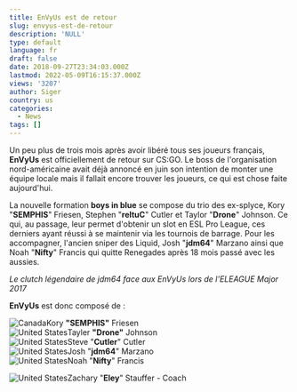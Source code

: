 ```yaml
---
title: EnVyUs est de retour
slug: envyus-est-de-retour
description: 'NULL'
type: default
language: fr
draft: false
date: 2018-09-27T23:34:03.000Z
lastmod: 2022-05-09T16:15:37.000Z
views: '3207'
author: Siger
country: us
categories:
  - News
tags: []
---
```

Un peu plus de trois mois après avoir libéré tous ses joueurs français, **EnVyUs** est officiellement de retour sur CS:GO. Le boss de l'organisation nord-américaine avait déjà annoncé en juin son intention de monter une équipe locale mais il fallait encore trouver les joueurs, ce qui est chose faite aujourd'hui.

La nouvelle formation **boys in blue** se compose du trio des ex-splyce, Kory "**SEMPHIS**" Friesen, Stephen "**reltuC**" Cutler et Taylor "**Drone**" Johnson. Ce qui, au passage, leur permet d'obtenir un slot en ESL Pro League, ces derniers ayant réussi à se maintenir via les tournois de barrage. Pour les accompagner, l'ancien sniper des Liquid, Josh "**jdm64**" Marzano ainsi que Noah "**Nifty**" Francis qui quitte Renegades après 18 mois passé avec les aussies.

  
_Le clutch légendaire de jdm64 face aux EnVyUs lors de l'ELEAGUE Major 2017_

**EnVyUs** est donc composé de :

![Canada](/images/countries/ca.svg)⁠Kory **"SEMPHIS"** Friesen  
![United States](/images/countries/us.svg)⁠Tayler **"Drone"** Johnson  
![United States](/images/countries/us.svg)⁠Steve "**Cutler**" Cutler  
![United States](/images/countries/us.svg)⁠Josh "**jdm64**" Marzano  
![United States](/images/countries/us.svg)⁠Noah "**Nifty**" Francis  
  
![United States](/images/countries/us.svg)⁠Zachary "**Eley**" Stauffer - Coach
